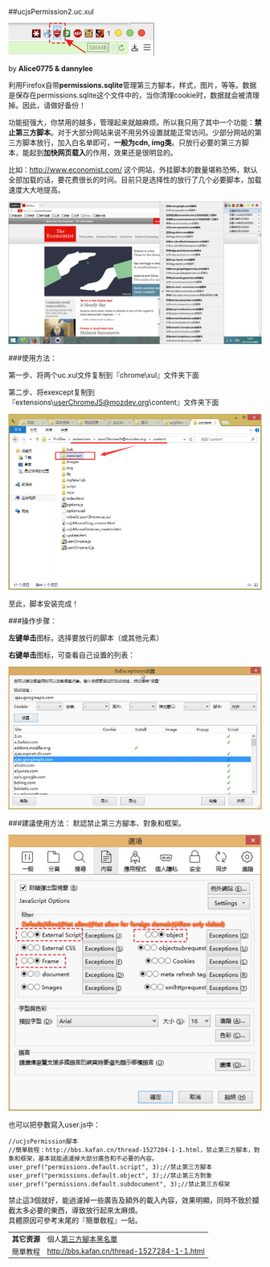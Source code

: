 ##ucjsPermission2.uc.xul

![](img/ucjsPermission2-icon.jpg)

by **Alice0775 & dannylee**

利用Firefox自带**permissions.sqlite**管理第三方腳本，样式，图片，等等。数据是保存在permissions.sqlite这个文件中的，当你清理cookie时，数据就会被清理掉。因此，请做好备份！

功能挺强大，你禁用的越多，管理起来就越麻烦。所以我只用了其中一个功能：**禁止第三方脚本**。对于大部分网站来说不用另外设置就能正常访问。少部分网站的第三方脚本放行，加入白名单即可，**一般为cdn, img类**。只放行必要的第三方脚本，能起到**加快网页载入**的作用，效果还是很明显的。

比如：http://www.economist.com/ 这个网站，外挂脚本的数量堪称恐怖，默认全部加载的话，要花费很长的时间。目前只是选择性的放行了几个必要脚本，加载速度大大地提高。

<img width="650" src="img/ucjsPermission2.jpg">

###使用方法：

第一步、将两个uc.xul文件复制到『chrome\xul』文件夹下面

第二步、将exexcept复制到『extensions\userChromeJS@mozdev.org\content』文件夹下面

<img width="650" src="img/ucjsPermission2-position.jpg">

至此，脚本安装完成！

###操作步骤：

**左键单击**图标，选择要放行的脚本（或其他元素）

**右键单击**图标，可查看自己设置的列表：

<img width="650" src="img/ucjsPermission2-list.jpg">

###建議使用方法：
默認禁止第三方腳本、對象和框架。<br/>

![](img/ucjsPermission2-setting.jpg)

也可以把參數寫入user.js中：

    //ucjsPermission腳本
    //簡單敎程：http://bbs.kafan.cn/thread-1527284-1-1.html，禁止第三方腳本，對象和框架，基本就能過濾掉大部分廣告和不必要的內容。
    user_pref("permissions.default.script", 3);//禁止第三方腳本
    user_pref("permissions.default.object", 3);//禁止第三方對象
    user_pref("permissions.default.subdocument", 3);//禁止第三方框架

禁止這3個就好，能過濾掉一些廣告及額外的載入內容，效果明顯，同時不致於攔截太多必要的東西，導致放行起來太麻煩。<br/>
具體原因可參考末尾的『簡單敎程』一貼。


| | |
| --- | :--- |
| **其它资源** | 個人[第三方腳本黑名單][1] |
| 簡單教程 | http://bbs.kafan.cn/thread-1527284-1-1.html |

[1]: https://github.com/dupontjoy/customization/blob/master/Rules/NoScript/ucjsPermission-Blacklist.txt